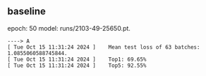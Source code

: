 
## baseline

epoch: 50
model:  runs/2103-49-25650.pt.

```.
----> A
[ Tue Oct 15 11:31:24 2024 ]    Mean test loss of 63 batches: 1.0855060588745844.
[ Tue Oct 15 11:31:24 2024 ]    Top1: 69.65%
[ Tue Oct 15 11:31:24 2024 ]    Top5: 92.55%
```
